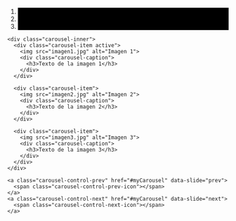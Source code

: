 <!DOCTYPE html>
<html>
<head>
  <title>Carrusel de Imágenes con Bootstrap</title>
  <link rel="stylesheet" href="https://maxcdn.bootstrapcdn.com/bootstrap/4.6.0/css/bootstrap.min.css">
  <script src="https://ajax.googleapis.com/ajax/libs/jquery/3.5.1/jquery.min.js"></script>
  <script src="https://cdnjs.cloudflare.com/ajax/libs/popper.js/1.16.0/umd/popper.min.js"></script>
  <script src="https://maxcdn.bootstrapcdn.com/bootstrap/4.6.0/js/bootstrap.min.js"></script>
  <style>
    .carousel-indicators li {
      background-color: #000;
    }
  </style>
</head>
<body>
  <div id="myCarousel" class="carousel slide" data-ride="carousel">
    <ol class="carousel-indicators">
      <li data-target="#myCarousel" data-slide-to="0" class="active"></li>
      <li data-target="#myCarousel" data-slide-to="1"></li>
      <li data-target="#myCarousel" data-slide-to="2"></li>
    </ol>

    <div class="carousel-inner">
      <div class="carousel-item active">
        <img src="imagen1.jpg" alt="Imagen 1">
        <div class="carousel-caption">
          <h3>Texto de la imagen 1</h3>
        </div>
      </div>

      <div class="carousel-item">
        <img src="imagen2.jpg" alt="Imagen 2">
        <div class="carousel-caption">
          <h3>Texto de la imagen 2</h3>
        </div>
      </div>

      <div class="carousel-item">
        <img src="imagen3.jpg" alt="Imagen 3">
        <div class="carousel-caption">
          <h3>Texto de la imagen 3</h3>
        </div>
      </div>
    </div>

    <a class="carousel-control-prev" href="#myCarousel" data-slide="prev">
      <span class="carousel-control-prev-icon"></span>
    </a>
    <a class="carousel-control-next" href="#myCarousel" data-slide="next">
      <span class="carousel-control-next-icon"></span>
    </a>
  </div>

  <script>
    $(document).ready(function() {
      $('.carousel').carousel({
        interval: 5000
      });
    });
  </script>
</body>
</html>

